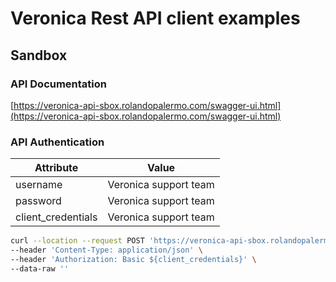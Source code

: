 # Veronica Rest API client examples

## Sandbox

### API Documentation

[https://veronica-api-sbox.rolandopalermo.com/swagger-ui.html](https://veronica-api-sbox.rolandopalermo.com/swagger-ui.html)

### API Authentication

| Attribute          | Value                 |
|--------------------|-----------------------|
| username           | Veronica support team |
| password           | Veronica support team |
| client_credentials | Veronica support team |

```bash
curl --location --request POST 'https://veronica-api-sbox.rolandopalermo.com/api/v1.0/oauth/token?username=${username}&password=${password}&grant_type=password' \
--header 'Content-Type: application/json' \
--header 'Authorization: Basic ${client_credentials}' \
--data-raw ''
```